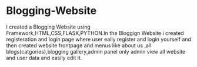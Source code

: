 # Blogging-Website
I created a Blogging Website using Framework,HTML,CSS,FLASK,PYTHON.In the Bloggign Website i created registeration and login page where user ealiy register and login yourself and then created website frontpage and menus like about us ,all blogs(catgories),blogging gallery,admin panel only admin view all website and user data and easily edit it.
